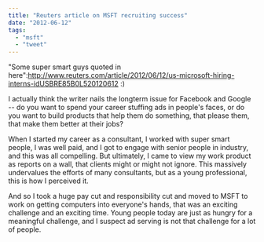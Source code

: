```yaml
---
title: "Reuters article on MSFT recruiting success"
date: "2012-06-12"
tags: 
  - "msft"
  - "tweet"
---
```


"Some super smart guys quoted in here":http://www.reuters.com/article/2012/06/12/us-microsoft-hiring-interns-idUSBRE85B0L520120612 :)

I actually think the writer nails the longterm issue for Facebook and Google -- do you want to spend your career stuffing ads in people's faces, or do you want to build products that help them do something, that please them, that make them better at their jobs?

When I started my career as a consultant, I worked with super smart people, I was well paid, and I got to engage with senior people in industry, and this was all compelling. But ultimately, I came to view my work product as reports on a wall, that clients might or might not ignore. This massively undervalues the efforts of many consultants, but as a young professional, this is how I perceived it.

And so I took a huge pay cut and responsibility cut and moved to MSFT to work on getting computers into everyone's hands, that was an exciting challenge and an exciting time. Young people today are just as hungry for a meaningful challenge, and I suspect ad serving is not that challenge for a lot of people.
